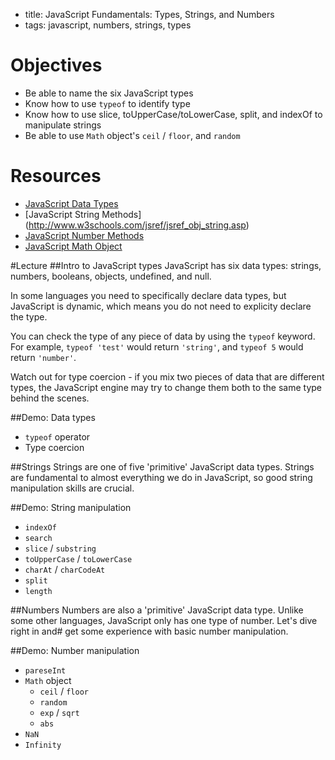 - title: JavaScript Fundamentals: Types, Strings, and Numbers
- tags: javascript, numbers, strings, types

# Objectives
* Be able to name the six JavaScript types
* Know how to use `typeof` to identify type
* Know how to use slice, toUpperCase/toLowerCase, split, and indexOf to manipulate strings
* Be able to use `Math` object's `ceil` / `floor`, and `random`

# Resources
- [JavaScript Data Types](https://developer.mozilla.org/en-US/docs/Web/JavaScript/Data_structures)
- [JavaScript String Methods] (http://www.w3schools.com/jsref/jsref_obj_string.asp)
- [JavaScript Number Methods](http://www.w3schools.com/js/js_number_methods.asp)
- [JavaScript Math Object](http://www.w3schools.com/js/js_math.asp)

#Lecture
##Intro to JavaScript types
JavaScript has six data types: strings, numbers, booleans, objects, undefined, and null. 

In some languages you need to specifically declare data types, but JavaScript is dynamic, which means you do not need to explicity declare the type.

You can check the type of any piece of data by using the `typeof` keyword. For example, `typeof 'test'` would return `'string'`, and `typeof 5` would return `'number'`.

Watch out for type coercion - if you mix two pieces of data that are different types, the JavaScript engine may try to change them both to the same type behind the scenes. 

##Demo: Data types
- `typeof` operator
- Type coercion

##Strings
Strings are one of five 'primitive' JavaScript data types. Strings are fundamental to almost everything we do in JavaScript, so good string manipulation skills are crucial.

##Demo: String manipulation
- `indexOf`
- `search`
- `slice` / `substring`
- `toUpperCase` / `toLowerCase`
- `charAt` / `charCodeAt`
- `split`
- `length`

##Numbers
Numbers are also a 'primitive' JavaScript data type. Unlike some other languages, JavaScript only has one type of number. Let's dive right in and# get some experience with basic number manipulation.

##Demo: Number manipulation
- `pareseInt`
- `Math` object
	- `ceil` / `floor`
	- `random`
	- `exp` / `sqrt`
	- `abs`
- `NaN`
- `Infinity`